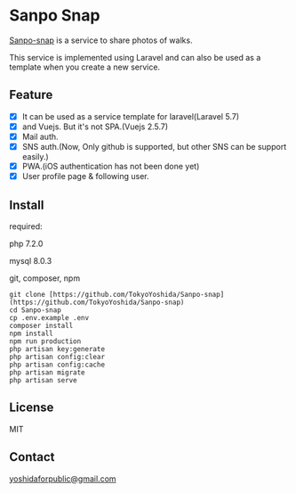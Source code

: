 # Sanpo Snap

[Sanpo-snap](https://sanpo-snap.net/) is a service to share photos of walks.

This service is implemented using Laravel and can also be used as a template when you create a new service.

## Feature

- [x]  It can be used as a service template for laravel(Laravel 5.7)
- [x]  and Vuejs. But it's not SPA.(Vuejs  2.5.7)
- [x]  Mail auth.
- [x]  SNS auth.(Now, Only github is supported, but other SNS can be support easily.)
- [x]  PWA.(iOS authentication has not been done yet)
- [x]  User profile page & following user.

## Install

required:

 php 7.2.0

 mysql 8.0.3

 git, composer, npm

    git clone [https://github.com/TokyoYoshida/Sanpo-snap](https://github.com/TokyoYoshida/Sanpo-snap)
    cd Sanpo-snap
    cp .env.example .env
    composer install
    npm install
    npm run production
    php artisan key:generate
    php artisan config:clear
    php artisan config:cache
    php artisan migrate
    php artisan serve

## License

MIT

## Contact

yoshidaforpublic@gmail.com  
